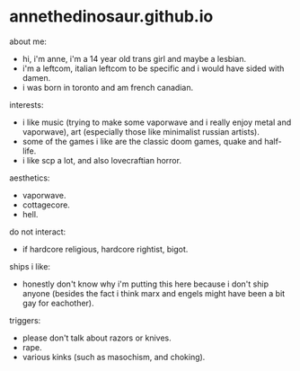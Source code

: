 # annethedinosaur.github.io

about me:
- hi, i'm anne, i'm a 14 year old trans girl and maybe a lesbian.
- i'm a leftcom, italian leftcom to be specific and i would have sided with damen.
- i was born in toronto and am french canadian.

interests:
- i like music (trying to make some vaporwave and i really enjoy metal and vaporwave), art (especially those like minimalist russian artists). 
- some of the games i like are the classic doom games, quake and half-life.
- i like scp a lot, and also lovecraftian horror.

aesthetics:
- vaporwave.
- cottagecore.
- hell.

do not interact:
- if hardcore religious, hardcore rightist, bigot.

ships i like:
- honestly don't know why i'm putting this here because i don't ship anyone (besides the fact i think marx and engels might have been a bit gay for eachother).

triggers:
- please don't talk about razors or knives.
- rape.
- various kinks (such as masochism, and choking).
